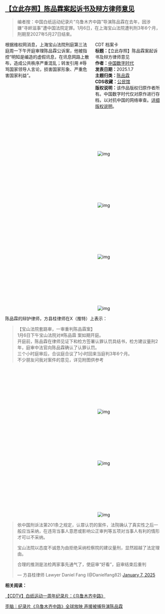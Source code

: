 <!--1736282874000-->
[【立此存照】陈品霖案起诉书及辩方律师意见](https://chinadigitaltimes.net/chinese/714760.html)
------

<blockquote><p>编者按：中国白纸运动纪录片“乌鲁木齐中路”导演陈品霖在去年，因涉嫌“寻衅滋事”遭中国法院定罪。1月6日，在上海宝山法院遭判刑3年6个月，刑期至2027年5月27日结束。</p></blockquote><div style="width:42%;float:right;padding-left:20px"><div class="su-spoiler su-spoiler-style-fancy su-spoiler-icon-chevron-circle" data-scroll-offset="0" data-anchor-in-url="no"><div class="su-spoiler-title" tabindex="0" role="button"><span class="su-spoiler-icon"></span>CDT 档案卡</div><div class="su-spoiler-content su-u-clearfix su-u-trim"><strong>标题：</strong>【立此存照】陈品霖案起诉书及辩方律师意见<br><strong>作者：</strong><a href="https://chinadigitaltimes.net/space/中国数字时代" target="_blank">中国数字时代</a><br><strong>发表日期：</strong>2025.1.7<br><strong>主题归类：</strong><a href="https://chinadigitaltimes.net/space/陈品霖" target="_blank">陈品霖</a><br><strong>CDS收藏：</strong><a href="https://chinadigitaltimes.net/space/%E5%85%AC%E6%B0%91%E9%A6%86" target="_blank" rel="noopener">公民馆</a><br><strong>版权说明：</strong>该作品版权归原作者所有。中国数字时代仅对原作进行存档，以对抗中国的网络审查。<a href="https://chinadigitaltimes.net/chinese/copyright">详细版权说明</a>。</div></div></div><p>根据维权网消息，上海宝山法院刑庭第三法庭周一下午开庭审理陈品霖公诉案，他被指控“明知是编造的虚假讯息，在讯息网路上散布，造成公共秩序严重混乱；转发引用 #辱骂国家领导人言论，损害国家形象、严重危害国家利益”。</p><p><img decoding="async" src="data:image/svg+xml,%3Csvg%20xmlns='http://www.w3.org/2000/svg'%20viewBox='0%200%200%200'%3E%3C/svg%3E" alt="img" data-lazy-src="https://chinadigitaltimes.net/chinese/files/2025/01/1.webp"><noscript><img decoding="async" src="https://chinadigitaltimes.net/chinese/files/2025/01/1.webp" alt="img"></noscript></p><p><img decoding="async" src="data:image/svg+xml,%3Csvg%20xmlns='http://www.w3.org/2000/svg'%20viewBox='0%200%200%200'%3E%3C/svg%3E" alt="img" data-lazy-src="https://chinadigitaltimes.net/chinese/files/2025/01/2.webp"><noscript><img decoding="async" src="https://chinadigitaltimes.net/chinese/files/2025/01/2.webp" alt="img"></noscript></p><p><img decoding="async" src="data:image/svg+xml,%3Csvg%20xmlns='http://www.w3.org/2000/svg'%20viewBox='0%200%200%200'%3E%3C/svg%3E" alt="img" data-lazy-src="https://chinadigitaltimes.net/chinese/files/2025/01/3.webp"><noscript><img decoding="async" src="https://chinadigitaltimes.net/chinese/files/2025/01/3.webp" alt="img"></noscript></p><p><img decoding="async" src="data:image/svg+xml,%3Csvg%20xmlns='http://www.w3.org/2000/svg'%20viewBox='0%200%200%200'%3E%3C/svg%3E" alt="img" data-lazy-src="https://chinadigitaltimes.net/chinese/files/2025/01/4.webp"><noscript><img decoding="async" src="https://chinadigitaltimes.net/chinese/files/2025/01/4.webp" alt="img"></noscript></p><p>陈品霖的辩护律师，方县桂律师在X（推特）上表示：</p><blockquote><p>【宝山法院套路审，一审重判陈品霖案】<br>1月6日下午宝山法院对#陈品霖 案如期开庭。<br>开庭前，陈品霖在律师见证下和检方签署认罪认罚具结书，检方建议量刑2年，庭审中法官向陈品霖确认了认罪认罚。<br>三个小时庭审后，合议庭合议了1小时回来当庭判3年6个月。<br>不少朋友问我对案件的意见，详见附图供参考</p></blockquote><p><img decoding="async" src="data:image/svg+xml,%3Csvg%20xmlns='http://www.w3.org/2000/svg'%20viewBox='0%200%200%200'%3E%3C/svg%3E" alt="img" data-lazy-src="https://chinadigitaltimes.net/chinese/files/2025/01/2025年1月6日陈品霖被判刑三年六个月-附起诉书-v0-85r666diwjbe1.webp"><noscript><img decoding="async" src="https://chinadigitaltimes.net/chinese/files/2025/01/2025年1月6日陈品霖被判刑三年六个月-附起诉书-v0-85r666diwjbe1.webp" alt="img"></noscript></p><p><img decoding="async" src="data:image/svg+xml,%3Csvg%20xmlns='http://www.w3.org/2000/svg'%20viewBox='0%200%200%200'%3E%3C/svg%3E" alt="img" data-lazy-src="https://chinadigitaltimes.net/chinese/files/2025/01/22.webp"><noscript><img decoding="async" src="https://chinadigitaltimes.net/chinese/files/2025/01/22.webp" alt="img"></noscript></p><p><img decoding="async" src="data:image/svg+xml,%3Csvg%20xmlns='http://www.w3.org/2000/svg'%20viewBox='0%200%200%200'%3E%3C/svg%3E" alt="img" data-lazy-src="https://chinadigitaltimes.net/chinese/files/2025/01/33.webp"><noscript><img decoding="async" src="https://chinadigitaltimes.net/chinese/files/2025/01/33.webp" alt="img"></noscript></p><blockquote class="twitter-tweet" data-width="550" data-dnt="true"><p lang="zh" dir="ltr">依中国刑诉法第201条之规定，认罪认罚的案件，法院确认了真实性之后一般应当采纳，在违背当事人意愿或影响公正审判等五项对当事人有利的情形才可以不采纳。</p><p>宝山法院以态度不诚恳为由拒绝采纳检察院的建议量刑，显然超越了法定理由。</p><p>合理的推测是法检两家事先通气了，使庭审“好看”，庭审结束后重判</p><p>— 方县桂律师 Lawyer Daniel Fang (@Danielfang82) <a href="https://twitter.com/Danielfang82/status/1876528676642410770?ref_src=twsrc%5Etfw">January 7, 2025</a></p></blockquote><p><script async="" src="https://platform.twitter.com/widgets.js" charset="utf-8"></script></p><p><strong>相关阅读：</strong></p><p><a href="https://chinadigitaltimes.net/chinese/702655.html" title="【CDTV】白纸运动一周年纪录片：《乌鲁木齐中路》">【CDTV】白纸运动一周年纪录片：《乌鲁木齐中路》</a></p><p><a href="https://chinadigitaltimes.net/chinese/709260.html" title="歪脑｜纪录片《乌鲁木齐中路》全球放映 声援被捕导演陈品霖">歪脑｜纪录片《乌鲁木齐中路》全球放映 声援被捕导演陈品霖</a></p><div class="addtoany_share_save_container addtoany_content addtoany_content_bottom"><div class="a2a_kit a2a_kit_size_32 addtoany_list" data-a2a-url="https://chinadigitaltimes.net/chinese/714760.html" data-a2a-title="【立此存照】陈品霖案起诉书及辩方律师意见"><a class="a2a_button_facebook" href="https://www.addtoany.com/add_to/facebook?linkurl=https%3A%2F%2Fchinadigitaltimes.net%2Fchinese%2F714760.html&amp;linkname=%E3%80%90%E7%AB%8B%E6%AD%A4%E5%AD%98%E7%85%A7%E3%80%91%E9%99%88%E5%93%81%E9%9C%96%E6%A1%88%E8%B5%B7%E8%AF%89%E4%B9%A6%E5%8F%8A%E8%BE%A9%E6%96%B9%E5%BE%8B%E5%B8%88%E6%84%8F%E8%A7%81" title="Facebook" rel="nofollow noopener" target="_blank"></a><a class="a2a_button_twitter" href="https://www.addtoany.com/add_to/twitter?linkurl=https%3A%2F%2Fchinadigitaltimes.net%2Fchinese%2F714760.html&amp;linkname=%E3%80%90%E7%AB%8B%E6%AD%A4%E5%AD%98%E7%85%A7%E3%80%91%E9%99%88%E5%93%81%E9%9C%96%E6%A1%88%E8%B5%B7%E8%AF%89%E4%B9%A6%E5%8F%8A%E8%BE%A9%E6%96%B9%E5%BE%8B%E5%B8%88%E6%84%8F%E8%A7%81" title="Twitter" rel="nofollow noopener" target="_blank"></a><a class="a2a_button_telegram" href="https://www.addtoany.com/add_to/telegram?linkurl=https%3A%2F%2Fchinadigitaltimes.net%2Fchinese%2F714760.html&amp;linkname=%E3%80%90%E7%AB%8B%E6%AD%A4%E5%AD%98%E7%85%A7%E3%80%91%E9%99%88%E5%93%81%E9%9C%96%E6%A1%88%E8%B5%B7%E8%AF%89%E4%B9%A6%E5%8F%8A%E8%BE%A9%E6%96%B9%E5%BE%8B%E5%B8%88%E6%84%8F%E8%A7%81" title="Telegram" rel="nofollow noopener" target="_blank"></a><a class="a2a_button_reddit" href="https://www.addtoany.com/add_to/reddit?linkurl=https%3A%2F%2Fchinadigitaltimes.net%2Fchinese%2F714760.html&amp;linkname=%E3%80%90%E7%AB%8B%E6%AD%A4%E5%AD%98%E7%85%A7%E3%80%91%E9%99%88%E5%93%81%E9%9C%96%E6%A1%88%E8%B5%B7%E8%AF%89%E4%B9%A6%E5%8F%8A%E8%BE%A9%E6%96%B9%E5%BE%8B%E5%B8%88%E6%84%8F%E8%A7%81" title="Reddit" rel="nofollow noopener" target="_blank"></a><a class="a2a_button_whatsapp" href="https://www.addtoany.com/add_to/whatsapp?linkurl=https%3A%2F%2Fchinadigitaltimes.net%2Fchinese%2F714760.html&amp;linkname=%E3%80%90%E7%AB%8B%E6%AD%A4%E5%AD%98%E7%85%A7%E3%80%91%E9%99%88%E5%93%81%E9%9C%96%E6%A1%88%E8%B5%B7%E8%AF%89%E4%B9%A6%E5%8F%8A%E8%BE%A9%E6%96%B9%E5%BE%8B%E5%B8%88%E6%84%8F%E8%A7%81" title="WhatsApp" rel="nofollow noopener" target="_blank"></a><a class="a2a_button_email" href="https://www.addtoany.com/add_to/email?linkurl=https%3A%2F%2Fchinadigitaltimes.net%2Fchinese%2F714760.html&amp;linkname=%E3%80%90%E7%AB%8B%E6%AD%A4%E5%AD%98%E7%85%A7%E3%80%91%E9%99%88%E5%93%81%E9%9C%96%E6%A1%88%E8%B5%B7%E8%AF%89%E4%B9%A6%E5%8F%8A%E8%BE%A9%E6%96%B9%E5%BE%8B%E5%B8%88%E6%84%8F%E8%A7%81" title="Email" rel="nofollow noopener" target="_blank"></a><a class="a2a_button_copy_link" href="https://www.addtoany.com/add_to/copy_link?linkurl=https%3A%2F%2Fchinadigitaltimes.net%2Fchinese%2F714760.html&amp;linkname=%E3%80%90%E7%AB%8B%E6%AD%A4%E5%AD%98%E7%85%A7%E3%80%91%E9%99%88%E5%93%81%E9%9C%96%E6%A1%88%E8%B5%B7%E8%AF%89%E4%B9%A6%E5%8F%8A%E8%BE%A9%E6%96%B9%E5%BE%8B%E5%B8%88%E6%84%8F%E8%A7%81" title="Copy Link" rel="nofollow noopener" target="_blank"></a><a class="a2a_dd addtoany_share_save addtoany_share" href="https://www.addtoany.com/share"></a></div></div>

